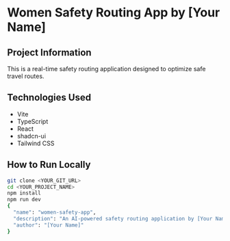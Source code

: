 # Women Safety Routing App by [Your Name]

## Project Information  
This is a real-time safety routing application designed to optimize safe travel routes.

## Technologies Used  
- Vite  
- TypeScript  
- React  
- shadcn-ui  
- Tailwind CSS  

## How to Run Locally  
```sh
git clone <YOUR_GIT_URL>
cd <YOUR_PROJECT_NAME>
npm install
npm run dev
{
  "name": "women-safety-app",
  "description": "An AI-powered safety routing application by [Your Name].",
  "author": "[Your Name]"
}

